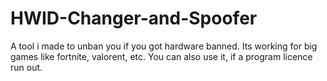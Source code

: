 # HWID-Changer-and-Spoofer
A tool i made to unban you if you got hardware banned. Its working for big games like fortnite, valorent, etc. You can also use it, if a program licence run out.
